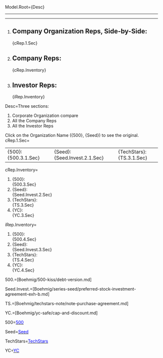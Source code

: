 Model.Root={Desc}<hr><hr><ol><li><h2>Company Organization Reps, Side-by-Side:</h2> {cRep.1.Sec}<li><h2>Company Reps:</h2> {cRep.Inventory}<li><h2>Investor Reps:</h2> {iRep.Inventory}</ol>

Desc=Three sections:  <ol><li>Corporate Organization compare<li>All the Company Reps<li>All the Investor Reps</ol>Click on the Organization Name ({500}, {Seed}) to see the original.
cRep.1.Sec=<table><tr><td valign="top">{500}:<br>{500.3.1.Sec}</td><td valign="top"> &#8195; </td><td valign="top">{Seed}:<br>{Seed.Invest.2.1.Sec}</td><td valign="top"> &#8195; </td><td valign="top">{TechStars}:<br>{TS.3.1.Sec}</td><td valign="top"> &#8195; </td><td valign="top">{YC}:<br>{YC.3.1.Sec}</td></tr></table>

cRep.Inventory=<ol><li>{500}:<br>{500.3.Sec}<li>{Seed}:<br>{Seed.Invest.2.Sec}<li>{TechStars}:<br>{TS.3.Sec}<li>{YC}:<br>{YC.3.Sec}</ol>

iRep.Inventory=<ol><li>{500}:<br>{500.4.Sec}<li>{Seed}:<br>{Seed.Invest.3.Sec}<li>{TechStars}:<br>{TS.4.Sec}<li>{YC}:<br>{YC.4.Sec}</ol>

500.=[Boehmig/500-kiss/debt-version.md]

Seed.Invest.=[Boehmig/series-seed/preferred-stock-investment-agreement-exh-b.md]

TS.=[Boehmig/techstars-note/note-purchase-agreement.md]

YC.=[Boehmig/yc-safe/cap-and-discount.md]

500=<a href="http://commonaccord.org/index.php?action=source&file=/Boehmig/500-kiss/debt-version.md"><font color="blue">500</font></a>

Seed=<a href="http://commonaccord.org/index.php?action=source&file=/Boehmig/series-seed/preferred-stock-investment-agreement-exh-b.md"><font color="blue">Seed</font></a>

TechStars=<a href="http://commonaccord.org/index.php?action=source&file=/Boehmig/techstars-note/note-purchase-agreement.md"><font color="blue">TechStars</font></a>

YC=<a href="http://commonaccord.org/index.php?action=source&file=/Boehmig/yc-safe/cap-and-discount.md"><font color="blue">YC</font></a>